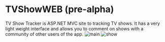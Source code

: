 # TVShowWEB  (pre-alpha)
TV Show Tracker is ASP.NET MVC site to tracking TV shows. It has a very light weight interface and allows you to comment on shows with a community of other users of the app. 
![main](http://i.imgur.com/zH7d6vL.png "Main site")
![show](http://i.imgur.com/T54uPYl.png "Show")
